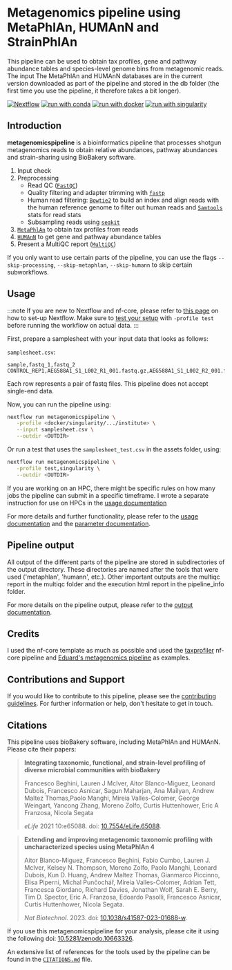 # Metagenomics pipeline using MetaPhlAn, HUMAnN and StrainPhlAn

 This pipeline can be used to obtain tax profiles, gene and pathway abundance tables and species-level genome bins from metagenomic reads. The input The MetaPhlAn and HUMAnN databases are in the current version downloaded as part of the pipeline and stored in the db folder (the first time you use the pipeline, it therefore takes a bit longer).

[![Nextflow](https://img.shields.io/badge/nextflow%20DSL2-%E2%89%A523.04.0-23aa62.svg)](https://www.nextflow.io/)
[![run with conda](http://img.shields.io/badge/run%20with-conda-3EB049?labelColor=000000&logo=anaconda)](https://docs.conda.io/en/latest/)
[![run with docker](https://img.shields.io/badge/run%20with-docker-0db7ed?labelColor=000000&logo=docker)](https://www.docker.com/)
[![run with singularity](https://img.shields.io/badge/run%20with-singularity-1d355c.svg?labelColor=000000)](https://sylabs.io/docs/)

## Introduction

**metagenomicspipeline** is a bioinformatics pipeline that processes shotgun metagenomics reads to obtain relative abundances, pathway abundances and strain-sharing using BioBakery software.

1. Input check
2. Preprocessing
   - Read QC ([`FastQC`](https://www.bioinformatics.babraham.ac.uk/projects/fastqc/))
   - Quality filtering and adapter trimming with [`fastp`](https://github.com/OpenGene/fastp)
   - Human read filtering: [`Bowtie2`](https://bowtie-bio.sourceforge.net/bowtie2/index.shtml) to build an index and align reads with the human reference genome to filter out human reads and [`Samtools`](http://www.htslib.org/) stats for read stats
   - Subsampling reads using [`seqkit`](https://bioinf.shenwei.me/seqkit/)
3. [`MetaPhlAn`](https://github.com/biobakery/MetaPhlAn/wiki/MetaPhlAn-4) to obtain tax profiles from reads
4. [`HUMAnN`](https://github.com/biobakery/humann) to get gene and pathway abundance tables
5. Present a MultiQC report ([`MultiQC`](http://multiqc.info/))

If you only want to use certain parts of the pipeline, you can use the flags `--skip-processing`, `--skip-metaphlan`, `--skip-humann` to skip certain subworkflows.

## Usage

:::note
If you are new to Nextflow and nf-core, please refer to [this page](https://nf-co.re/docs/usage/installation) on how
to set-up Nextflow. Make sure to [test your setup](https://nf-co.re/docs/usage/introduction#how-to-run-a-pipeline)
with `-profile test` before running the workflow on actual data.
:::

First, prepare a samplesheet with your input data that looks as follows:

`samplesheet.csv`:

```csv
sample,fastq_1,fastq_2
CONTROL_REP1,AEG588A1_S1_L002_R1_001.fastq.gz,AEG588A1_S1_L002_R2_001.fastq.gz
```

Each row represents a pair of fastq files. This pipeline does not accept single-end data.

Now, you can run the pipeline using:

```bash
nextflow run metagenomicspipeline \
   -profile <docker/singularity/.../institute> \
   --input samplesheet.csv \
   --outdir <OUTDIR>
```

Or run a test that uses the `samplesheet_test.csv` in the assets folder, using:

```bash
nextflow run metagenomicspipeline \
   -profile test,singularity \
   --outdir <OUTDIR>
```

If you are working on an HPC, there might be specific rules on how many jobs the pipeline can submit in a specific timeframe. I wrote a separate instruction for use on HPCs in the [usage documentation](https://github.com/barbarahelena/metagenomicspipeline/blob/master/docs/output.md)

For more details and further functionality, please refer to the [usage documentation](https://github.com/barbarahelena/metagenomicspipeline/blob/master/docs/output.md) and the [parameter documentation](https://github.com/barbarahelena/metagenomicspipeline/blob/master/docs/parameters.md).

## Pipeline output

All output of the different parts of the pipeline are stored in subdirectories of the output directory. These directories are named after the tools that were used ('metaphlan', 'humann', etc.). Other important outputs are the multiqc report in the multiqc folder and the execution html report in the pipeline_info folder.

For more details on the pipeline output, please refer to the [output documentation](https://github.com/barbarahelena/metagenomicspipeline/blob/master/docs/output.md).

## Credits

I used the nf-core template as much as possible and used the [taxprofiler](https://github.com/nf-core/taxprofiler/tree/1.1.3) nf-core pipeline and [Eduard's metagenomics pipeline](https://github.com/EvdVossen/Metagenomic_pipeline/tree/main) as examples.

## Contributions and Support

If you would like to contribute to this pipeline, please see the [contributing guidelines](.github/CONTRIBUTING.md).
For further information or help, don't hesitate to get in touch.

## Citations

This pipeline uses bioBakery software, including MetaPhlAn and HUMAnN. Please cite their papers:

> **Integrating taxonomic, functional, and strain-level profiling of diverse microbial communities with bioBakery**
>
> Francesco Beghini, Lauren J McIver, Aitor Blanco-Mìguez, Leonard Dubois, Francesco Asnicar, Sagun Maharjan, Ana Mailyan, Andrew Maltez Thomas,Paolo Manghi, Mireia Valles-Colomer, George Weingart, Yancong Zhang, Moreno Zolfo, Curtis Huttenhower, Eric A Franzosa, Nicola Segata
>
> _eLife_ 2021 10:e65088. doi: [10.7554/eLife.65088](https://doi.org/10.7554/eLife.65088).

> **Extending and improving metagenomic taxonomic profiling with uncharacterized species using MetaPhlAn 4**
>
> Aitor Blanco-Miguez, Francesco Beghini, Fabio Cumbo, Lauren J. McIver, Kelsey N. Thompson, Moreno Zolfo, Paolo Manghi, Leonard Dubois, Kun D. Huang, Andrew Maltez Thomas, Gianmarco Piccinno, Elisa Piperni, Michal Punčochář, Mireia Valles-Colomer, Adrian Tett, Francesca Giordano, Richard Davies, Jonathan Wolf, Sarah E. Berry, Tim D. Spector, Eric A. Franzosa, Edoardo Pasolli, Francesco Asnicar, Curtis Huttenhower, Nicola Segata.
>
> _Nat Biotechnol._ 2023. doi: [10.1038/s41587-023-01688-w](https://doi.org/10.1038/s41587-023-01688-w).

If you use  this metagenomicspipeline for your analysis, please cite it using the following doi: [10.5281/zenodo.10663326](https://doi.org/10.5281/zenodo.10663326).

An extensive list of references for the tools used by the pipeline can be found in the [`CITATIONS.md`](CITATIONS.md) file.